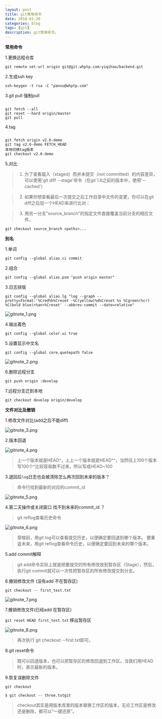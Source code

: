 ```yaml
---
layout: post
title: git常用命令
date: 2018-01-20
categories: blog
tags: [git]
description: git常用命令。
---
```



**常用命令**

1.更换远程仓库

```
git remote set-url origin git@git.whptp.com:yiqihao/backend.git
```

2.生成ssh key

```
ssh-keygen -t rsa -C "panxu@whptp.com"
```

3.git pull 强制pull

```

git fetch --all  
git reset --hard origin/master 
git pull
```


4.tag

```

git fetch origin v2.6-demo
git tag v2.6-demo FETCH_HEAD
本地切换tag版本
git checkout v2.6-demo
```

5.对比

> 1. 为了查看载入（staged）而并未提交（not committed）的内容差异，可以使用'git diff --stage'命令（在git 1.6之前的版本中，使用'--cached'）


> 2. 如果你想查看最后一次提交之后工作目录中文件的变更，你可以在git diff之后加一个HEAD来进行比对：


> 3. 用另一分支"source_branch"的指定文件直接覆盖当前分支的相应文件。

```
git checkout source_branch <paths>...
```

**别名**

1.单词

```
git config --global alias.ci commit
```

2.组合


```
git config --global alias.psm "push origin master"
```

3.日志排版
```
git config --global alias.lg "log --graph --pretty=format:'%Cred%h%Creset -%C(yellow)%d%Creset %s %Cgreen(%cr) %C(bold blue)<%an>%Creset' --abbrev-commit --date=relative"

```

![gitnote_1.png](http://img1.ph.126.net/cmAXG8Mq9jjBzUO5V6PqSw==/2594073385385286667.png)

4.输出着色
```
git config --global color.ui true
```
5.设置显示中文名
```
git config --global core.quotepath false
```

![gitnote_2.png](http://img1.ph.126.net/kimD-NUxLS7rJvALcuzjhQ==/6632635669281604894.png)

6.删除远程分支
```
git push origin :develop
```
7.远程分支迁到本地
```
git checkout develop origin/develop
```


**文件对比及撤销**

1.修改文件对比(add之后不能diff)

![gitnote_3.png](http://img1.ph.126.net/WO5ndhHL-fypi2VpaSu6WQ==/2594917810315418641.png)

2.版本回退

![gitnote_4.png](http://img1.ph.126.net/Rzmpnkw4SQU5zGlqlbHkaw==/1276489019402706022.png)

> 上一个版本就是HEAD^，上上一个版本就是HEAD^^，当然往上100个版本写100个^比较容易数不过来，所以写成HEAD~100

3.退回后`log`日志也会被清除怎么再次回到未来的版本？

> 命令行找到最新的对应的commit_id

![gitnote_5.png](http://img2.ph.126.net/kLE-BAYSw9s8CsqT3Jb3zA==/1277051969356139285.png)

4.第二天操作或关闭窗口 找不到未来的commit_id ？

> git reflog查看历史命令

![gitnote_6.png](http://img0.ph.126.net/-wguMlFs2Ma-qzWYKNgebw==/6632719232165313408.png)

> 穿梭前，用git log可以查看提交历史，以便确定要回退到哪个版本。
要重返未来，用git reflog查看命令历史，以便确定要回到未来的哪个版本。

5.add commit解释

> git add命令实际上就是把要提交的所有修改放到暂存区（Stage），然后，执行git commit就可以一次性把暂存区的所有修改提交到分支。

6.撤销修改文件 (没有add 不在暂存区)

`git checkout -- first_test.txt`

![gitnote_7.png](http://img2.ph.126.net/0qXrp6ZIG9Rfpb_I2k6JmQ==/1276489019402706023.png)

7.撤销修改文件(已经add 在暂存区)

`git reset HEAD first_test.txt` 移出暂存区

![gitnote_8.png](http://img0.ph.126.net/3ZwSX1uTMrS8gojEQjnTLA==/6632722530700196673.png)

> 再次执行 git checkout  --first.txt即可。

8.git reset命令
> 既可以回退版本，也可以把暂存区的修改回退到工作区。当我们用HEAD时，表示最新的版本。

9.恢复误删除文件

`git checkout`

`$ git checkout -- three.txtgit`

> checkout其实是用版本库里的版本替换工作区的版本，无论工作区是修改还是删除，都可以“一键还原”。